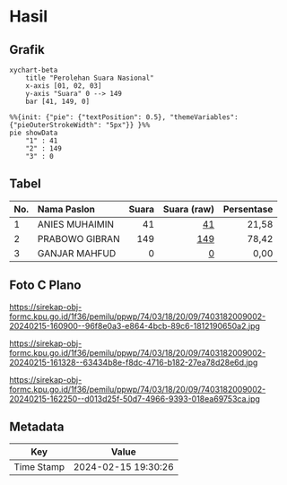 # Hasil

## Grafik

```mermaid
xychart-beta
    title "Perolehan Suara Nasional"
    x-axis [01, 02, 03]
    y-axis "Suara" 0 --> 149
    bar [41, 149, 0]
```

```mermaid
%%{init: {"pie": {"textPosition": 0.5}, "themeVariables": {"pieOuterStrokeWidth": "5px"}} }%%
pie showData
    "1" : 41
    "2" : 149
    "3" : 0
```

## Tabel

| No. | Nama Paslon    | Suara | Suara (raw) | Persentase |
|:--- |:-------------- | -----:| -----------:| ----------:|
| 1   | ANIES MUHAIMIN | 41    | [41][p-1]   | 21,58      |
| 2   | PRABOWO GIBRAN | 149   | [149][p-2]  | 78,42      |
| 3   | GANJAR MAHFUD  | 0     | [0][p-3]    | 0,00       |


[p-1]: https://github.com/gigit-pemilu/pemilu-2024/blob/main/pilpres/hitung-suara/sub/74-sulawesi-tenggara/sub/03-muna/sub/18-lohia/sub/2009-lakarinta/sub/002-tps/sub/paslon-1.txt
[p-2]: https://github.com/gigit-pemilu/pemilu-2024/blob/main/pilpres/hitung-suara/sub/74-sulawesi-tenggara/sub/03-muna/sub/18-lohia/sub/2009-lakarinta/sub/002-tps/sub/paslon-2.txt
[p-3]: https://github.com/gigit-pemilu/pemilu-2024/blob/main/pilpres/hitung-suara/sub/74-sulawesi-tenggara/sub/03-muna/sub/18-lohia/sub/2009-lakarinta/sub/002-tps/sub/paslon-3.txt

## Foto C Plano

https://sirekap-obj-formc.kpu.go.id/1f36/pemilu/ppwp/74/03/18/20/09/7403182009002-20240215-160900--96f8e0a3-e864-4bcb-89c6-1812190650a2.jpg

https://sirekap-obj-formc.kpu.go.id/1f36/pemilu/ppwp/74/03/18/20/09/7403182009002-20240215-161328--63434b8e-f8dc-4716-b182-27ea78d28e6d.jpg

https://sirekap-obj-formc.kpu.go.id/1f36/pemilu/ppwp/74/03/18/20/09/7403182009002-20240215-162250--d013d25f-50d7-4966-9393-018ea69753ca.jpg


## Metadata

| Key        | Value               |
| ---------- | ------------------- |
| Time Stamp | 2024-02-15 19:30:26 |



